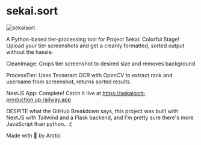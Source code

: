 # sekai.sort
![sekaisort](https://github.com/user-attachments/assets/243f31a1-9604-4d6e-8c91-3190ef0d02aa)

A Python-based tier-processing tool for Project Sekai: Colorful Stage! Upload your tier screenshots and get a cleanly formatted, sorted output without the hassle.

CleanImage: Crops tier screenshot to desired size and removes background

ProcessTier: Uses Tesseract OCR with OpenCV to extract rank and username from screenshot, returns sorted results.

NextJS App: Complete! Catch it live at https://sekaisort-production.up.railway.app

DESPITE what the GitHub Breakdown says, this project was built with NextJS with Tailwind and a Flask backend, and I'm pretty sure there's more JavaScript than python.. :(

Made with 💖 by Arctic
